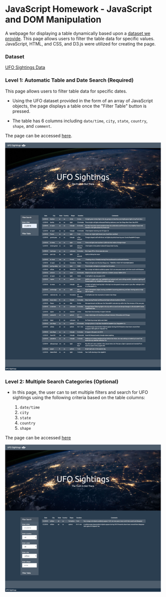 # JavaScript Homework - JavaScript and DOM Manipulation

A webpage for displaying a table dynamically based upon a [dataset we provide](UFO-level-1/static/js/data.js). This page allows users to filter the table data for specific values. JavaScript, HTML, and CSS, and D3.js were utilized for creating the page.

### Dataset
[UFO Sightings Data](UFO-level-1/static/js/data.js)

### Level 1: Automatic Table and Date Search (Required)

This page allows users to filter table data for specific dates.

* Using the UFO dataset provided in the form of an array of JavaScript objects, the page displays a table once the "Filter Table" button is pressed.

* The table has 6 columns including `date/time`, `city`, `state`, `country`, `shape`, and `comment`.

The page can be accessed [here](https://jua91.github.io/JavaScript-Challenge/UFO-level-1/index.html).

![Level-1](image/UFO-Finder-level-1.png)

### Level 2: Multiple Search Categories (Optional)

* In this page, the user can to set multiple filters and search for UFO sightings using the following criteria based on the table columns:

  1. `date/time`
  2. `city`
  3. `state`
  4. `country`
  5. `shape`

The page can be accessed [here](https://jua91.github.io/JavaScript-Challenge/UFO-level-2/index.html)

![Level-2](image/UFO-Finder-level-2.png)